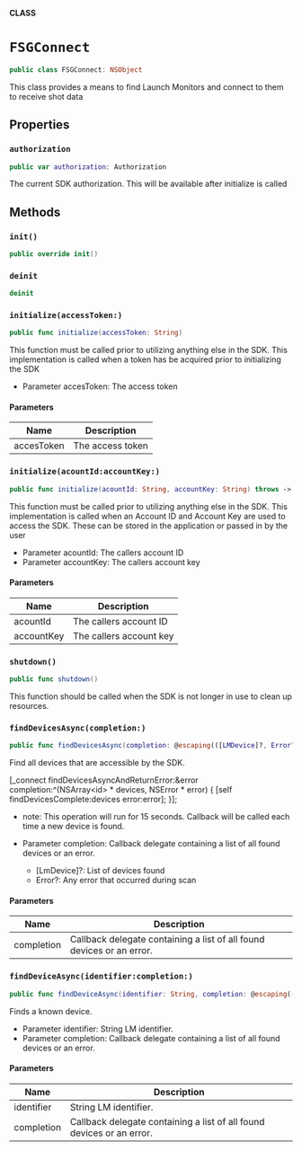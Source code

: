 **CLASS**

# `FSGConnect`

```swift
public class FSGConnect: NSObject
```

This class provides a means to find Launch Monitors and connect to them to receive shot data

## Properties
### `authorization`

```swift
public var authorization: Authorization
```

The current SDK authorization. This will be available after initialize is called

## Methods
### `init()`

```swift
public override init()
```

### `deinit`

```swift
deinit
```

### `initialize(accessToken:)`

```swift
public func initialize(accessToken: String)
```

This function must be called prior to utilizing anything else in the SDK. This
implementation is called when a token has be acquired prior to initializing the SDK

- Parameter accesToken: The access token

#### Parameters

| Name | Description |
| ---- | ----------- |
| accesToken | The access token |

### `initialize(acountId:accountKey:)`

```swift
public func initialize(acountId: String, accountKey: String) throws -> Void
```

This function must be called prior to utilizing anything else in the SDK. This
implementation is called when an Account ID and Account Key are used to access
the SDK. These can be stored in the application or passed in by the user

- Parameter acountId: The callers account ID
- Parameter accountKey: The callers account key

#### Parameters

| Name | Description |
| ---- | ----------- |
| acountId | The callers account ID |
| accountKey | The callers account key |

### `shutdown()`

```swift
public func shutdown()
```

This function should be called when the SDK is not longer in use to clean up resources.

### `findDevicesAsync(completion:)`

```swift
public func findDevicesAsync(completion: @escaping(([LMDevice]?, Error?) -> Void)) throws -> Void
```

Find all devices that are accessible by the SDK.

   [_connect findDevicesAsyncAndReturnError:&error completion:^(NSArray<id<LMDevice>> * devices, NSError * error) {
       [self findDevicesComplete:devices error:error];
   }];

- note: This operation will run for 15 seconds.  Callback will be called each time a new device is found.

- Parameter completion: Callback delegate containing a list of all found devices or an error.
  - [LmDevice]?: List of devices found
  - Error?: Any error that occurred during scan

#### Parameters

| Name | Description |
| ---- | ----------- |
| completion | Callback delegate containing a list of all found devices or an error. |

### `findDeviceAsync(identifier:completion:)`

```swift
public func findDeviceAsync(identifier: String, completion: @escaping(([LMDevice]?, Error?) -> Void)) throws -> Void
```

Finds a known device.

- Parameter identifier: String LM identifier.
- Parameter completion: Callback delegate containing a list of all found devices or an error.

#### Parameters

| Name | Description |
| ---- | ----------- |
| identifier | String LM identifier. |
| completion | Callback delegate containing a list of all found devices or an error. |